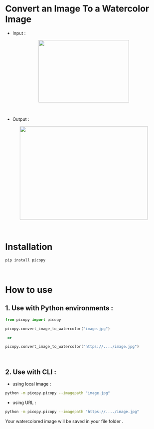 # Convert an Image To a Watercolor Image 

+ Input :
<p align="center"><img src="https://github.com/Kiana-Jahanshid/picopy/raw/main/picopy/na.jpg" width="290" height="200" ></p> 

<br>

+ Output :
<p align="center"><img src="https://github.com/Kiana-Jahanshid/picopy/raw/main/picopy/watercolor.jpg" width="410" height="300" ></p>

<br/>

# Installation 

```bash
pip install picopy
```

<br>

# How to use 

## 1. Use with Python environments : 

```python
from picopy import picopy 

picopy.convert_image_to_watercolor("image.jpg")

 or 

picopy.convert_image_to_watercolor("https://..../image.jpg")
```
<br>

## 2. Use with CLI :

+ using local image :

```bash
python -m picopy.picopy --imagepath "image.jpg"
```

+ using URL :

```bash
python -m picopy.picopy --imagepath "https://..../image.jpg"
```


Your watercolored image will be saved in your file folder .
